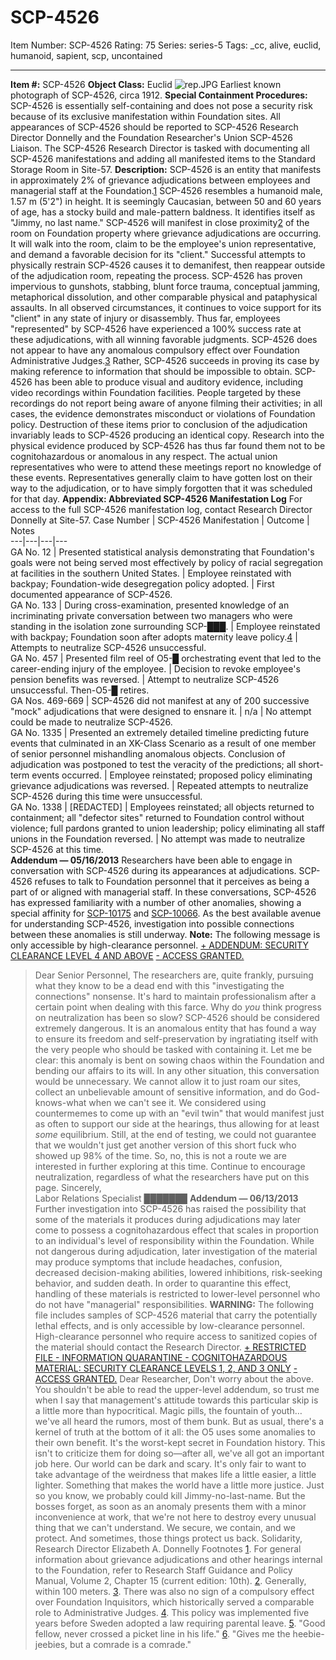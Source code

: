 # SCP-4526
Item Number: SCP-4526
Rating: 75
Series: series-5
Tags: _cc, alive, euclid, humanoid, sapient, scp, uncontained

---

**Item #:** SCP-4526
**Object Class:** Euclid
![rep.JPG](https://scp-wiki.wdfiles.com/local--files/scp-4526/rep.JPG)
Earliest known photograph of SCP-4526, circa 1912.
**Special Containment Procedures:** SCP-4526 is essentially self-containing and does not pose a security risk because of its exclusive manifestation within Foundation sites. All appearances of SCP-4526 should be reported to SCP-4526 Research Director Donnelly and the Foundation Researcher's Union SCP-4526 Liaison. The SCP-4526 Research Director is tasked with documenting all SCP-4526 manifestations and adding all manifested items to the Standard Storage Room in Site-57.
**Description:** SCP-4526 is an entity that manifests in approximately 2% of grievance adjudications between employees and managerial staff at the Foundation.[1](javascript:;) SCP-4526 resembles a humanoid male, 1.57 m (5'2") in height. It is seemingly Caucasian, between 50 and 60 years of age, has a stocky build and male-pattern baldness. It identifies itself as "Jimmy, no last name."
SCP-4526 will manifest in close proximity[2](javascript:;) of the room on Foundation property where grievance adjudications are occurring. It will walk into the room, claim to be the employee's union representative, and demand a favorable decision for its "client." Successful attempts to physically restrain SCP-4526 causes it to demanifest, then reappear outside of the adjudication room, repeating the process.
SCP-4526 has proven impervious to gunshots, stabbing, blunt force trauma, conceptual jamming, metaphorical dissolution, and other comparable physical and pataphysical assaults. In all observed circumstances, it continues to voice support for its "client" in any state of injury or disassembly.
Thus far, employees "represented" by SCP-4526 have experienced a 100% success rate at these adjudications, with all winning favorable judgments. SCP-4526 does not appear to have any anomalous compulsory effect over Foundation Administrative Judges.[3](javascript:;) Rather, SCP-4526 succeeds in proving its case by making reference to information that should be impossible to obtain.
SCP-4526 has been able to produce visual and auditory evidence, including video recordings within Foundation facilities. People targeted by these recordings do not report being aware of anyone filming their activities; in all cases, the evidence demonstrates misconduct or violations of Foundation policy. Destruction of these items prior to conclusion of the adjudication invariably leads to SCP-4526 producing an identical copy. Research into the physical evidence produced by SCP-4526 has thus far found them not to be cognitohazardous or anomalous in any respect.
The actual union representatives who were to attend these meetings report no knowledge of these events. Representatives generally claim to have gotten lost on their way to the adjudication, or to have simply forgotten that it was scheduled for that day.
**Appendix: Abbreviated SCP-4526 Manifestation Log**
For access to the full SCP-4526 manifestation log, contact Research Director Donnelly at Site-57.
Case Number | SCP-4526 Manifestation | Outcome | Notes  
---|---|---|---  
GA No. 12 | Presented statistical analysis demonstrating that Foundation's goals were not being served most effectively by policy of racial segregation at facilities in the southern United States. | Employee reinstated with backpay; Foundation-wide desegregation policy adopted. | First documented appearance of SCP-4526.  
GA No. 133 | During cross-examination, presented knowledge of an incriminating private conversation between two managers who were standing in the isolation zone surrounding SCP-███. | Employee reinstated with backpay; Foundation soon after adopts maternity leave policy.[4](javascript:;) | Attempts to neutralize SCP-4526 unsuccessful.  
GA No. 457 | Presented film reel of O5-█ orchestrating event that led to the career-ending injury of the employee. | Decision to revoke employee's pension benefits was reversed. | Attempt to neutralize SCP-4526 unsuccessful. Then-O5-█ retires.  
GA Nos. 469-669 | SCP-4526 did not manifest at any of 200 successive "mock" adjudications that were designed to ensnare it. | n/a | No attempt could be made to neutralize SCP-4526.  
GA No. 1335 | Presented an extremely detailed timeline predicting future events that culminated in an XK-Class Scenario as a result of one member of senior personnel mishandling anomalous objects. Conclusion of adjudication was postponed to test the veracity of the predictions; all short-term events occurred. | Employee reinstated; proposed policy eliminating grievance adjudications was reversed. | Repeated attempts to neutralize SCP-4526 during this time were unsuccessful.  
GA No. 1338 | [REDACTED] | Employees reinstated; all objects returned to containment; all "defector sites" returned to Foundation control without violence; full pardons granted to union leadership; policy eliminating all staff unions in the Foundation reversed. | No attempt was made to neutralize SCP-4526 at this time.  
**Addendum — 05/16/2013**
Researchers have been able to engage in conversation with SCP-4526 during its appearances at adjudications. SCP-4526 refuses to talk to Foundation personnel that it perceives as being a part of or aligned with managerial staff. In these conversations, SCP-4526 has expressed familiarity with a number of other anomalies, showing a special affinity for [SCP-1017](http://www.scp-wiki.net/scp-1017)[5](javascript:;) and [SCP-1006](http://www.scp-wiki.net/scp-1006)[6](javascript:;). As the best available avenue for understanding SCP-4526, investigation into possible connections between these anomalies is still underway.
**Note:** The following message is only accessible by high-clearance personnel.
[\+ ADDENDUM: SECURITY CLEARANCE LEVEL 4 AND ABOVE](javascript:;)
[\- ACCESS GRANTED.](javascript:;)
> Dear Senior Personnel,
> The researchers are, quite frankly, pursuing what they know to be a dead end with this "investigating the connections" nonsense. It's hard to maintain professionalism after a certain point when dealing with this farce.
> Why do _you_ think progress on neutralization has been so slow?
> SCP-4526 should be considered extremely dangerous. It is an anomalous entity that has found a way to ensure its freedom and self-preservation by ingratiating itself with the very people who should be tasked with containing it.
> Let me be clear: this anomaly is bent on sowing chaos within the Foundation and bending our affairs to its will. In any other situation, this conversation would be unnecessary. We cannot allow it to just roam our sites, collect an unbelievable amount of sensitive information, and do God-knows-what when we can't see it.
> We considered using countermemes to come up with an "evil twin" that would manifest just as often to support our side at the hearings, thus allowing for at least _some_ equilibrium. Still, at the end of testing, we could not guarantee that we wouldn't just get another version of this short fuck who showed up 98% of the time. So, no, this is not a route we are interested in further exploring at this time.
> Continue to encourage neutralization, regardless of what the researchers have put on this page.
> Sincerely,  
>  Labor Relations Specialist ███████
**Addendum — 06/13/2013**
Further investigation into SCP-4526 has raised the possibility that some of the materials it produces during adjudications may later come to possess a cognitohazardous effect that scales in proportion to an individual's level of responsibility within the Foundation. While not dangerous during adjudication, later investigation of the material may produce symptoms that include headaches, confusion, decreased decision-making abilities, lowered inhibitions, risk-seeking behavior, and sudden death. In order to quarantine this effect, handling of these materials is restricted to lower-level personnel who do not have "managerial" responsibilities.
**WARNING:** The following file includes samples of SCP-4526 material that carry the potentially lethal effects, and is only accessible by low-clearance personnel. High-clearance personnel who require access to sanitized copies of the material should contact the Research Director.
[\+ RESTRICTED FILE - INFORMATION QUARANTINE - COGNITOHAZARDOUS MATERIAL: SECURITY CLEARANCE LEVELS 1, 2, AND 3 ONLY](javascript:;)
[\- ACCESS GRANTED.](javascript:;)
> Dear Researcher,
> Don't worry about the above. You shouldn't be able to read the upper-level addendum, so trust me when I say that management's attitude towards this particular skip is a little more than hypocritical.
> Magic pills, the fountain of youth…we've all heard the rumors, most of them bunk. But as usual, there's a kernel of truth at the bottom of it all: the O5 uses some anomalies to their own benefit. It's the worst-kept secret in Foundation history. This isn't to criticize them for doing so—after all, we've all got an important job here. Our world can be dark and scary. It's only fair to want to take advantage of the weirdness that makes life a little easier, a little lighter. Something that makes the world have a little more justice.
> Just so you know, we probably could kill Jimmy-no-last-name. But the bosses forget, as soon as an anomaly presents them with a minor inconvenience at work, that we're not here to destroy every unusual thing that we can't understand.
> We secure, we contain, and we protect. And sometimes, those things protect us back.
> Solidarity,  
>  Research Director Elizabeth A. Donnelly
Footnotes
[1](javascript:;). For general information about grievance adjudications and other hearings internal to the Foundation, refer to Research Staff Guidance and Policy Manual, Volume 2, Chapter 15 (current edition: 10th).
[2](javascript:;). Generally, within 100 meters.
[3](javascript:;). There was also no sign of a compulsory effect over Foundation Inquisitors, which historically served a comparable role to Administrative Judges.
[4](javascript:;). This policy was implemented five years before Sweden adopted a law requiring parental leave.
[5](javascript:;). "Good fellow, never crossed a picket line in his life."
[6](javascript:;). "Gives me the heebie-jeebies, but a comrade is a comrade."